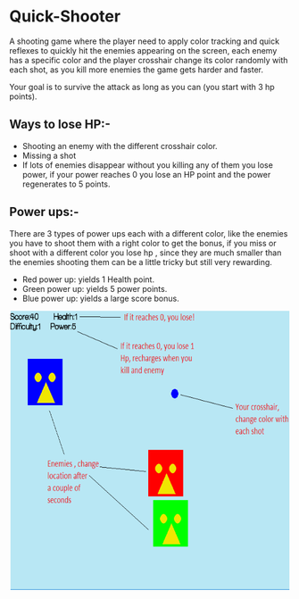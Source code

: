 # Quick-Shooter
A shooting game where the player need to apply color tracking and quick reflexes to quickly hit the enemies appearing on the screen, each enemy has a specific color and the player crosshair change its color randomly with each shot, as you kill more enemies the game gets harder and faster.

Your goal is to survive the attack as long as you can (you start with 3 hp points).

## Ways to lose HP:-
- Shooting an enemy with the different crosshair color.
- Missing  a shot
- If lots of enemies disappear without you killing any of them you lose power, if your power reaches 0 you lose an HP point and the power regenerates to 5 points.

## Power ups:-
There are 3 types of power ups each with a different color, like the enemies you have to shoot them with a right color to get the bonus, if you miss or shoot with a different color you lose hp , since they are much smaller than the enemies shooting them can be a little tricky but still very rewarding.

- Red power up: yields 1 Health point.
- Green power up: yields 5 power points.
- Blue power up: yields a large score bonus.

<p align = "center">
    <img width="500" height="500" src="guide.png"></p>




